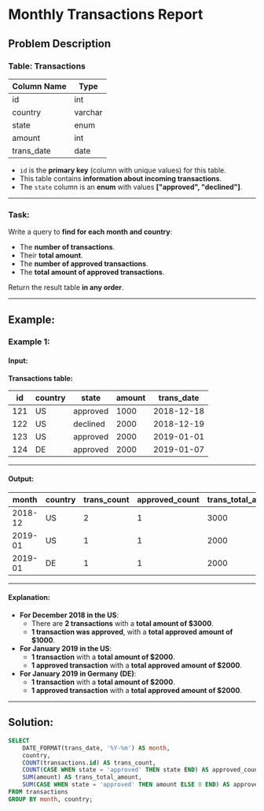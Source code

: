 # Monthly Transactions Report

## Problem Description

### Table: Transactions

| Column Name   | Type    |
|--------------|---------|
| id           | int     |
| country      | varchar |
| state        | enum    |
| amount       | int     |
| trans_date   | date    |

- `id` is the **primary key** (column with unique values) for this table.
- This table contains **information about incoming transactions**.
- The `state` column is an **enum** with values **["approved", "declined"]**.

---

### Task:
Write a query to **find for each month and country**:
- The **number of transactions**.
- Their **total amount**.
- The **number of approved transactions**.
- The **total amount of approved transactions**.

Return the result table **in any order**.

---

## Example:

### Example 1:

#### Input:
**Transactions table:**

| id   | country | state    | amount | trans_date |
|------|---------|----------|--------|------------|
| 121  | US      | approved | 1000   | 2018-12-18 |
| 122  | US      | declined | 2000   | 2018-12-19 |
| 123  | US      | approved | 2000   | 2019-01-01 |
| 124  | DE      | approved | 2000   | 2019-01-07 |

---

#### Output:

| month   | country | trans_count | approved_count | trans_total_amount | approved_total_amount |
|---------|---------|-------------|----------------|--------------------|-----------------------|
| 2018-12 | US      | 2           | 1              | 3000               | 1000                  |
| 2019-01 | US      | 1           | 1              | 2000               | 2000                  |
| 2019-01 | DE      | 1           | 1              | 2000               | 2000                  |

---

#### Explanation:
- **For December 2018 in the US**:
  - There are **2 transactions** with a **total amount of $3000**.
  - **1 transaction was approved**, with a **total approved amount of $1000**.
- **For January 2019 in the US**:
  - **1 transaction** with a **total amount of $2000**.
  - **1 approved transaction** with a **total approved amount of $2000**.
- **For January 2019 in Germany (DE)**:
  - **1 transaction** with a **total amount of $2000**.
  - **1 approved transaction** with a **total approved amount of $2000**.

---

## Solution:

```sql
SELECT 
    DATE_FORMAT(trans_date, '%Y-%m') AS month, 
    country, 
    COUNT(transactions.id) AS trans_count,
    COUNT(CASE WHEN state = 'approved' THEN state END) AS approved_count,
    SUM(amount) AS trans_total_amount,
    SUM(CASE WHEN state = 'approved' THEN amount ELSE 0 END) AS approved_total_amount
FROM transactions 
GROUP BY month, country;
